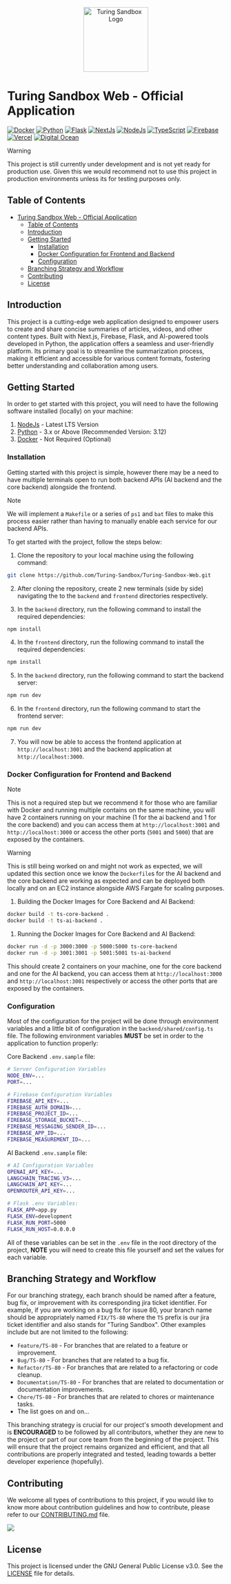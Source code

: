<div align="center">
  <img src="docs/assets/turing-sandbox-logo-rbg.png" alt="Turing Sandbox Logo" width="150" height="150"/>
</div>

# Turing Sandbox Web - Official Application

[![Docker](https://img.shields.io/badge/-Docker-black?style=flat&logo=docker&logoColor)]()
[![Python](https://img.shields.io/badge/-Python-black?style=flat&logo=python&logoColor)]()
[![Flask](https://img.shields.io/badge/-Flask-black?style=flat&logo=flask&logoColor)]()
[![NextJs](https://img.shields.io/badge/-NextJs-black?style=flat&logo=next.js&logoColore)]()
[![NodeJs](https://img.shields.io/badge/-NodeJs-black?style=flat&logo=node.js&logoColor)]()
[![TypeScript](https://img.shields.io/badge/-TypeScript-black?style=flat&logo=typescript&logoColor)]()
[![Firebase](https://img.shields.io/badge/-Firebase-black?style=flat&logo=firebase&logoColor=orange)]()
[![Vercel](https://img.shields.io/badge/-Vercel-black?style=flat&logo=vercel&logoColor=white)]()
[![Digital Ocean](https://img.shields.io/badge/-Digital%20Ocean-black?style=flat&logo=digitalocean&logoColor)]()

> [!WARNING]
> This project is still currently under development and is not yet ready for production use. Given this we would recommend not to use this project in production environments unless its for testing purposes only.


## Table of Contents

- [Turing Sandbox Web - Official Application](#turing-sandbox-web---official-application)
  - [Table of Contents](#table-of-contents)
  - [Introduction](#introduction)
  - [Getting Started](#getting-started)
    - [Installation](#installation)
    - [Docker Configuration for Frontend and Backend](#docker-configuration-for-frontend-and-backend)
    - [Configuration](#configuration)
  - [Branching Strategy and Workflow](#branching-strategy-and-workflow)
  - [Contributing](#contributing)
  - [License](#license)

## Introduction

This project is a cutting-edge web application designed to empower users to create and share concise summaries of articles, videos, and other content types. Built with Next.js, Firebase, Flask, and AI-powered tools developed in Python, the application offers a seamless and user-friendly platform. Its primary goal is to streamline the summarization process, making it efficient and accessible for various content formats, fostering better understanding and collaboration among users.

## Getting Started

In order to get started with this project, you will need to have the following software installed (locally) on your machine:
1. [NodeJs](https://nodejs.org/en/) - Latest LTS Version
2. [Python](https://www.python.org/) - 3.x or Above (Recommended Version: 3.12)
3. [Docker](https://www.docker.com/) - Not Required (Optional)

### Installation

Getting started with this project is simple, however there may be a need to have multiple terminals open to run both backend APIs (AI backend and the core backend) alongside the frontend.

> [!NOTE]
> We will implement a `Makefile` or a series of `ps1` and `bat` files to make this process easier rather than having to manually enable each service for our backend APIs.

To get started with the project, follow the steps below:
1. Clone the repository to your local machine using the following command:
```bash
git clone https://github.com/Turing-Sandbox/Turing-Sandbox-Web.git
```

2. After cloning the repository, create 2 new terminals (side by side) navigating the to the `backend` and `frontend` directories respectively.
   
3. In the `backend` directory, run the following command to install the required dependencies:
```bash
npm install
```

4. In the `frontend` directory, run the following command to install the required dependencies:
```bash
npm install
```

5. In the `backend` directory, run the following command to start the backend server:
```bash
npm run dev
```

6. In the `frontend` directory, run the following command to start the frontend server:
```bash
npm run dev
```

7. You will now be able to access the frontend application at `http://localhost:3001` and the backend application at `http://localhost:3000`.

### Docker Configuration for Frontend and Backend

> [!NOTE]
> This is not a required step but we recommend it for those who are familiar with Docker and running multiple contains on the same machine, you will have 2 containers running on your machine (1 for the ai backend and 1 for the core backend) and you can access them at `http://localhost:3001` and `http://localhost:3000` or access the other ports (`5001` and `5000`) that are exposed by the containers.

> [!WARNING]
> This is still being worked on and might not work as expected, we will updated this section once we know the `Dockerfile`s for the AI backend and the core backend are working as expected and can be deployed both locally and on an EC2 instance alongside AWS Fargate for scaling purposes.

1. Building the Docker Images for Core Backend and AI Backend:
```bash
docker build -t ts-core-backend .
docker build -t ts-ai-backend .
```
1. Running the Docker Images for Core Backend and AI Backend:
```bash
docker run -d -p 3000:3000 -p 5000:5000 ts-core-backend
docker run -d -p 3001:3001 -p 5001:5001 ts-ai-backend
```

This should create 2 containers on your machine, one for the core backend and one for the AI backend, you can access them at `http://localhost:3000` and `http://localhost:3001` respectively or access the other ports that are exposed by the containers.

### Configuration

Most of the configuration for the project will be done through environment variables and a little bit of configuration in the `backend/shared/config.ts` file. The following environment variables **MUST** be set in order to the application to function properly:

Core Backend `.env.sample` file:
```bash
# Server Configuration Variables
NODE_ENV=...
PORT=...

# Firebase Configuration Variables
FIREBASE_API_KEY=...
FIREBASE_AUTH_DOMAIN=...
FIREBASE_PROJECT_ID=...
FIREBASE_STORAGE_BUCKET=...
FIREBASE_MESSAGING_SENDER_ID=...
FIREBASE_APP_ID=...
FIREBASE_MEASUREMENT_ID=...
```
AI Backend `.env.sample` file:
```bash
# AI Configuration Variables
OPENAI_API_KEY=...
LANGCHAIN_TRACING_V3=...
LANGCHAIN_API_KEY=...
OPENROUTER_API_KEY=...

# Flask .env Variables:
FLASK_APP=app.py
FLASK_ENV=development
FLASK_RUN_PORT=5000
FLASK_RUN_HOST=0.0.0.0
```

All of these variables can be set in the `.env` file in the root directory of the project, **NOTE** you will need to create this file yourself and set the values for each variable.

## Branching Strategy and Workflow

For our branching strategy, each branch should be named after a feature, bug fix, or improvement with its corresponding jira ticket identifier. For example, if you are working on a bug fix for issue 80, your branch name should be appropriately named `FIX/TS-80` where the `TS` prefix is our jira ticket identifier and also stands for "Turing Sandbox". Other examples include but are not limited to the following:
- `Feature/TS-80` - For branches that are related to a feature or improvement.
- `Bug/TS-80` - For branches that are related to a bug fix.
- `Refactor/TS-80` - For branches that are related to a refactoring or code cleanup.
- `Documentation/TS-80` - For branches that are related to documentation or documentation improvements.
- `Chore/TS-80` - For branches that are related to chores or maintenance tasks.
- The list goes on and on...

This branching strategy is crucial for our project's smooth development and is **ENCOURAGED** to be followed by all contributors, whether they are new to the project or part of our core team from the beginning of the project. This will ensure that the project remains organized and efficient, and that all contributions are properly integrated and tested, leading towards a better developer experience (hopefully).

## Contributing

We welcome all types of contributions to this project, if you would like to know more about contribution guidelines and how to contribute, please refer to our [CONTRIBUTING.md](docs/CONTRIBUTING.md) file.

<a href="https://github.com/Turing-Sandbox/Turing-Sandbox-Web/graphs/contributors">
  <img src="https://contrib.rocks/image?repo=Turing-Sandbox/Turing-Sandbox-Web" />
</a>

## License

This project is licensed under the GNU General Public License v3.0. See the [LICENSE](LICENSE) file for details.
